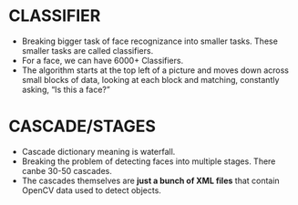 # CLASSIFIER
- Breaking bigger task of face recognizance into smaller tasks. These smaller tasks are called classifiers.
- For a face, we can have 6000+ Classifiers.
- The algorithm starts at the top left of a picture and moves down across small blocks of data, looking at each block and matching, constantly asking, “Is this a face?”
      
# CASCADE/STAGES
- Cascade dictionary meaning is waterfall.
- Breaking the problem of detecting faces into multiple stages. There canbe 30-50 cascades.
- The cascades themselves are **just a bunch of XML files** that contain OpenCV data used to detect objects.
